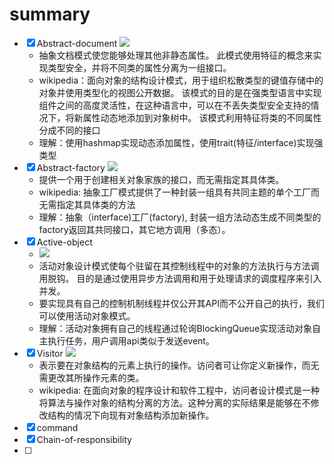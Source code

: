 # summary

- [x] Abstract-document ![](abstract-document/etc/abstract-document.png)
  - 抽象文档模式使您能够处理其他非静态属性。 此模式使用特征的概念来实现类型安全，并将不同类的属性分离为一组接口。
  - wikipedia：面向对象的结构设计模式，用于组织松散类型的键值存储中的对象并使用类型化的视图公开数据。 该模式的目的是在强类型语言中实现组件之间的高度灵活性，在这种语言中，可以在不丢失类型安全支持的情况下，将新属性动态地添加到对象树中。 该模式利用特征将类的不同属性分成不同的接口
  - 理解：使用hashmap实现动态添加属性，使用trait(特征/interface)实现强类型
- [x] Abstract-factory ![](abstract-factory/etc/abstract-factory.urm.png)
  - 提供一个用于创建相关对象家族的接口，而无需指定其具体类。
  - wikipedia: 抽象工厂模式提供了一种封装一组具有共同主题的单个工厂而无需指定其具体类的方法
  - 理解：抽象（interface)工厂(factory), 封装一组方法动态生成不同类型的factory返回其共同接口，其它地方调用（多态）。
- [x] Active-object
  - ![](active-object/etc/active-object.urm.png)
  - 活动对象设计模式使每个驻留在其控制线程中的对象的方法执行与方法调用脱钩。 目的是通过使用异步方法调用和用于处理请求的调度程序来引入并发。
  - 要实现具有自己的控制机制线程并仅公开其API而不公开自己的执行，我们可以使用活动对象模式。
  - 理解：活动对象拥有自己的线程通过轮询BlockingQueue实现活动对象自主执行任务，用户调用api类似于发送event。
- [x] Visitor ![](visitor/etc/visitor.png)
  - 表示要在对象结构的元素上执行的操作。访问者可让你定义新操作，而无需更改其所操作元素的类。
  - wikipedia: 在面向对象的程序设计和软件工程中，访问者设计模式是一种将算法与操作对象的结构分离的方法。这种分离的实际结果是能够在不修改结构的情况下向现有对象结构添加新操作。
- [x] command
- [x] Chain-of-responsibility
- [ ] 
